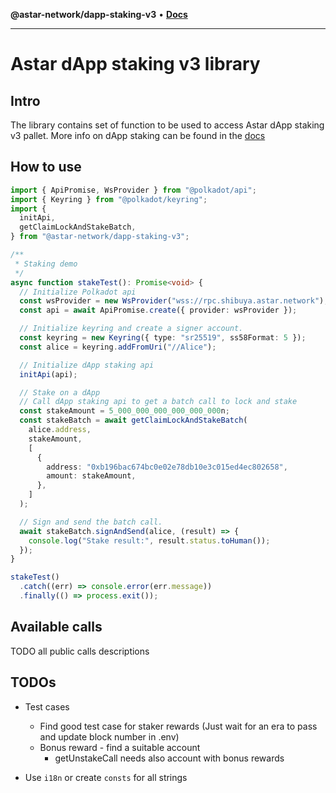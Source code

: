**@astar-network/dapp-staking-v3** • [**Docs**](globals.md)

***

# Astar dApp staking v3 library

## Intro

The library contains set of function to be used to access Astar dApp staking v3 pallet.
More info on dApp staking can be found in the [docs](https://docs.astar.network/docs/use/dapp-staking/)

## How to use

```TypeScript
import { ApiPromise, WsProvider } from "@polkadot/api";
import { Keyring } from "@polkadot/keyring";
import {
  initApi,
  getClaimLockAndStakeBatch,
} from "@astar-network/dapp-staking-v3";

/**
 * Staking demo
 */
async function stakeTest(): Promise<void> {
  // Initialize Polkadot api
  const wsProvider = new WsProvider("wss://rpc.shibuya.astar.network");
  const api = await ApiPromise.create({ provider: wsProvider });

  // Initialize keyring and create a signer account.
  const keyring = new Keyring({ type: "sr25519", ss58Format: 5 });
  const alice = keyring.addFromUri("//Alice");

  // Initialize dApp staking api
  initApi(api);

  // Stake on a dApp
  // Call dApp staking api to get a batch call to lock and stake
  const stakeAmount = 5_000_000_000_000_000_000n;
  const stakeBatch = await getClaimLockAndStakeBatch(
    alice.address,
    stakeAmount,
    [
      {
        address: "0xb196bac674bc0e02e78db10e3c015ed4ec802658",
        amount: stakeAmount,
      },
    ]
  );

  // Sign and send the batch call.
  await stakeBatch.signAndSend(alice, (result) => {
    console.log("Stake result:", result.status.toHuman());
  });
}

stakeTest()
  .catch((err) => console.error(err.message))
  .finally(() => process.exit());

```

## Available calls

TODO all public calls descriptions

## TODOs

- Test cases

  - Find good test case for staker rewards (Just wait for an era to pass and update block number in .env)
  - Bonus reward - find a suitable account
    - getUnstakeCall needs also account with bonus rewards

- Use `i18n` or create `consts` for all strings
